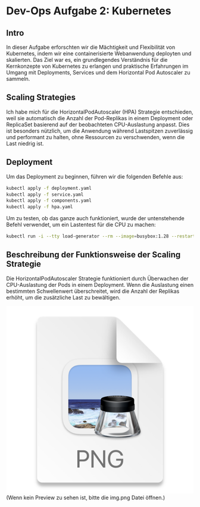# Dev-Ops Aufgabe 2: Kubernetes

## Intro
In dieser Aufgabe erforschten wir die Mächtigkeit und Flexibilität von Kubernetes,
indem wir eine containerisierte Webanwendung deployten und skalierten. 
Das Ziel war es, ein grundlegendes Verständnis für die Kernkonzepte von Kubernetes 
zu erlangen und praktische Erfahrungen im Umgang mit Deployments, 
Services und dem Horizontal Pod Autoscaler zu sammeln.

## Scaling Strategies
Ich habe mich für die HorizontalPodAutoscaler (HPA) Strategie entschieden, 
weil sie automatisch die Anzahl der Pod-Replikas in einem Deployment 
oder ReplicaSet basierend auf der beobachteten CPU-Auslastung anpasst. 
Dies ist besonders nützlich, um die Anwendung während Lastspitzen zuverlässig 
und performant zu halten, ohne Ressourcen zu verschwenden, wenn die Last niedrig ist.

## Deployment
Um das Deployment zu beginnen, führen wir die folgenden Befehle aus:

```bash
kubectl apply -f deployment.yaml
kubectl apply -f service.yaml
kubectl apply -f components.yaml
kubectl apply -f hpa.yaml
```

Um zu testen, ob das ganze auch funktioniert, wurde der untenstehende Befehl verwendet, 
um ein Lastentest für die CPU zu machen:

```bash
kubectl run -i --tty load-generator --rm --image=busybox:1.28 --restart=Never -- /bin/sh -c "while sleep 0.01; do wget -q -O- http://devops-web-app-service/; done"
```

## Beschreibung der Funktionsweise der Scaling Strategie
Die HorizontalPodAutoscaler Strategie funktioniert durch Überwachen der 
CPU-Auslastung der Pods in einem Deployment. 
Wenn die Auslastung einen bestimmten Schwellenwert überschreitet, 
wird die Anzahl der Replikas erhöht, um die zusätzliche Last zu bewältigen. 

![img.png](img.png) 
(Wenn kein Preview zu sehen ist, bitte die img.png Datei öffnen.)